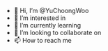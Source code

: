 - 👋 Hi, I’m @YuChoongWoo
- 👀 I’m interested in 
- 🌱 I’m currently learning 
- 💞️ I’m looking to collaborate on 
- 📫 How to reach me 


